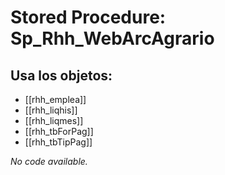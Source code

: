 # Stored Procedure: Sp_Rhh_WebArcAgrario

## Usa los objetos:
- [[rhh_emplea]]
- [[rhh_liqhis]]
- [[rhh_liqmes]]
- [[rhh_tbForPag]]
- [[rhh_tbTipPag]]

*No code available.*
